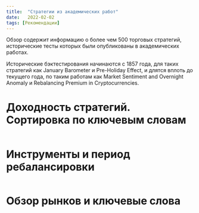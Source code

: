 ```yaml
---
title:  "Стратегии из академических работ"
date:   2022-02-02
tags: [Рекомендации]
---
```


Обзор содержит информацию о более чем 500 торговых стратегий, исторические тесты которых были опубликованы в академических работах.

Исторические бэктестирования начинаются с 1857 года, для таких стратегий как January Barometer и Pre-Holiday Effect, и длятся вплоть до текущего года, по таким работам как Market Sentiment and Overnight Anomaly и Rebalancing Premium in Cryptocurrencies.


# Доходность стратегий. Сортировка по ключевым словам
<img src="https://ragve.ru/images/academic_perfomance.png" alt="">


# Инструменты и период ребалансировки
<img src="https://ragve-hub.github.io/console-light/images/academic_instruments_period.png" alt="">

# Обзор рынков и ключевые слова
<img src="https://ragve-hub.github.io/console-light/images/market_key.png" alt="">



